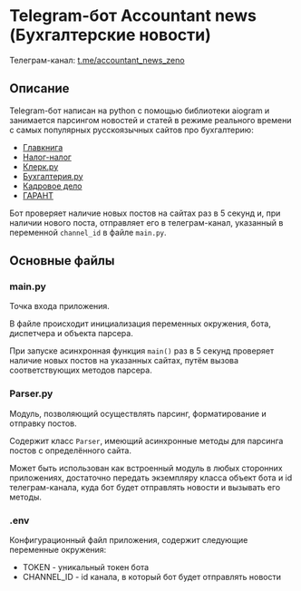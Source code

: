 # Telegram-бот Accountant news (Бухгалтерские новости)
Телеграм-канал: [t.me/accountant_news_zeno](https://t.me/accountant_news_zeno)

## Описание
Telegram-бот написан на python с помощью библиотеки aiogram и занимается парсингом новостей и статей в режиме реального времени с самых популярных русскоязычных сайтов про бухгалтерию:

- [Главкнига](https://glavkniga.ru/)
- [Налог-налог](https://nalog-nalog.ru/)
- [Клерк.ру](https://www.klerk.ru/)
- [Бухгалтерия.ру](https://www.buhgalteria.ru/)
- [Кадровое дело](https://www.kdelo.ru/)
- [ГАРАНТ](https://www.garant.ru/)

Бот проверяет наличие новых постов на сайтах раз в 5 секунд и, при наличии нового поста, отправляет его в телеграм-канал, указанный в переменной `channel_id` в файле `main.py`.

## Основные файлы

### main.py
Точка входа приложения.

В файле происходит инициализация переменных окружения, бота, диспетчера и объекта парсера.

При запуске асинхронная функция `main()` раз в 5 секунд проверяет наличие новых постов на указанных сайтах, путём вызова соответствующих методов парсера.


### Parser.py
Модуль, позволяющий осуществлять парсинг, форматирование и отправку постов.

Содержит класс `Parser`, имеющий асинхронные методы для парсинга постов с определённого сайта.

Может быть использован как встроенный модуль в любых сторонних приложениях, достаточно передать экземпляру класса объект бота и id телеграм-канала, куда бот будет отправлять новости и вызывать его методы.


### .env
Конфигурационный файл приложения, содержит следующие переменные окружения:
- TOKEN - уникальный токен бота
- CHANNEL_ID - id канала, в который бот будет отправлять новости
